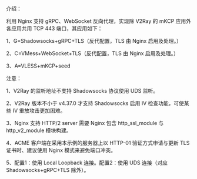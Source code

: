 介绍：

利用 Nginx 支持 gRPC、WebSocket 反向代理，实现除 V2Ray 的 mKCP 应用外各应用共用 TCP 443 端口，其应用如下：

1、G=Shadowsocks+gRPC+TLS（反代配置，TLS 由 Nginx 启用及处理。）

2、C=VMess+WebSocket+TLS（反代配置，TLS 由 Nginx 启用及处理。）

3、A=VLESS+mKCP+seed

注意：

1、V2Ray 的监听地址不支持 Shadowsocks 协议使用 UDS 监听。

2、V2Ray 版本不小于 v4.37.0 才支持 Shadowsocks 启用 IV 检查功能，可使某些 IV 重放攻击更加困难。

3、Nginx 支持 HTTP/2 server 需要 Nginx 包含 http_ssl_module 与 http_v2_module 模块构建。

4、ACME 客户端在采用本示例的服务器上以 HTTP-01 验证方式申请与更新 TLS 证书时、建议使用 Nginx 模式来避免端口冲突。

5、配置1：使用 Local Loopback 连接。配置2：使用 UDS 连接（对应 Shadowsocks+gRPC+TLS 除外）。
